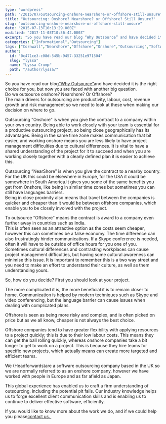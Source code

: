 ```yaml
---
type: "wordpress"
path: "/2015/07/outsourcing-onshore-nearshore-or-offshore-still-unsure"
title: "Outsourcing: Onshore? Nearshore? or Offshore? Still Unsure?"
slug: "outsourcing-onshore-nearshore-or-offshore-still-unsure"
date: "2015-07-13T10:13:29.000Z"
modified: "2017-11-03T10:56:42.000Z"
excerpt: "So you have read our blog “Why Outsource” and have decided it is the right choice for you, but now you are faced with another big question. Do we outsource onshore? Nearshore? Or Offshore? The main drivers for outsourcing are productivity, labour, cost, revenue growth and risk management so we need to look at these when making …"
categories: ["Informational","Outsourcing"]
tags: ["Cornwall","Nearshore","Offshore","Onshore","Outsourcing","Software","Software Outsourcing"]
author:
  id: "0c471ce3-c08d-545b-9457-33251e971504"
  slug: "lyssa"
  name: "Lyssa Crump"
  path: "/author/lyssa/"
---
```

So you have read our blog[“Why Outsource”](http://www.headforwards.com/2015/06/why-outsource/)and have decided it is the right choice for you, but now you are faced with another big question.  
Do we outsource onshore? Nearshore? Or Offshore?  
The main drivers for outsourcing are productivity, labour, cost, revenue growth and risk management so we need to look at these when making our decision on where to go.

Outsourcing “Onshore” is when you give the contract to a company within your own country. Being able to work closely with your team is essential for a productive outsourcing project, so being close geographically has its advantages. Being in the same time zone makes communication that bit easier, and working onshore means you are less likely to have project management difficulties due to cultural differences. It is vital to have a shared understanding of the project for it to succeed and when you are working closely together with a clearly defined plan it is easier to achieve this.

Outsourcing “NearShore” is when you give the contract to a nearby country. For the UK this could be elsewhere in Europe, for the USA it could be somewhere in South America.It gives you some of the same benefits you get from Onshore, like being in similar time zones but sometimes you can still have languages barriers.  
Being in close proximity also means that travel between the companies is quicker and cheaper than it would be between offshore companies, which enable you to be closely involved with the project.

To outsource “Offshore” means the contract is award to a company even further away in countries such as India.  
This is often seen as an attractive option as the costs seem cheaper, however this can sometimes be a false economy. The time difference can also frustratingly hinder communications. If a Skype conference is needed, often it will have to be outside of office hours for you one of you.  
Sometimes cultural differences and contrasting workplaces can cause project management difficulties, but having some cultural awareness can minimise this issue. It is important to remember this is a two way street and you need to make an effort to understand their culture, as well as them understanding yours.

So, how do you decide? First you should look at your project.

The more complicated it is, the more beneficial it is to remain closer to home. Communication is helped by modern techniques such as Skype and video conferencing, but the language barrier can cause issues when dealing with complicated plans.

Offshore is seen as being more risky and complex, and is often picked on price but as we all know, cheaper is not always the best choice.

Offshore companies tend to have greater flexibility with applying resources to a project quickly; this is due to their low labour costs. This means they can get the ball rolling quickly, whereas onshore companies take a bit longer to get to work on a project. This is because they hire teams for specific new projects, which actually means can create more targeted and efficient teams.

We (Headforwards)are a software outsourcing company based in the UK so we are normally referred to as an onshore company, however we have worked with people in Europe and as far afield as Japan.

This global experience has enabled us to craft a firm understanding of outsourcing, including the potential pit falls. Our industry knowledge helps us to forge excellent client communication skills and is enabling us to continue to deliver effective software, efficiently. 

If you would like to know more about the work we do, and if we could help you please[contact us. ](http://www.headforwards.com/contactus/)
